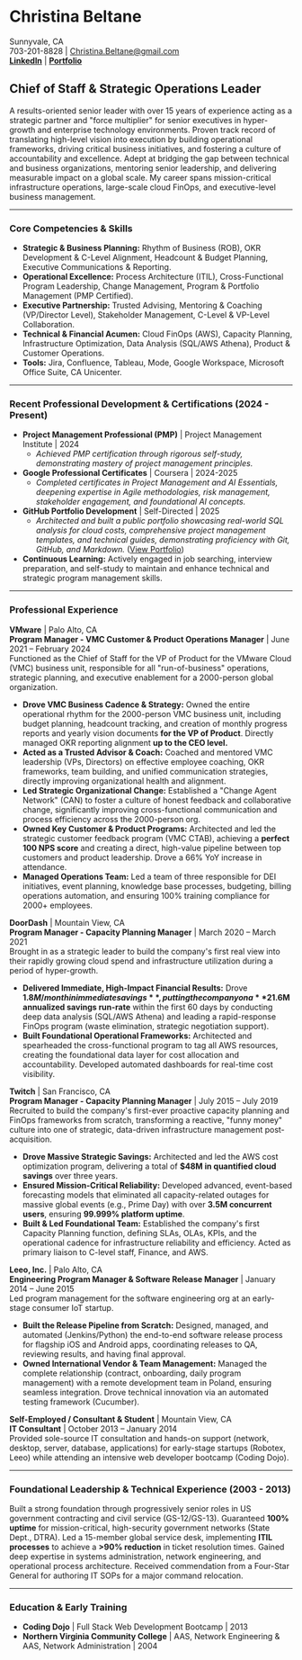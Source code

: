 # Christina Beltane  
Sunnyvale, CA  
703-201-8828 | Christina.Beltane@gmail.com   
[**LinkedIn**](https://www.linkedin.com/in/christinabeltane) | [**Portfolio**](https://github.com/pixieluv/Christina-Beltane-Portfolio)



## Chief of Staff & Strategic Operations Leader

A results-oriented senior leader with over 15 years of experience acting as a strategic partner and "force multiplier" for senior executives in hyper-growth and enterprise technology environments. Proven track record of translating high-level vision into execution by building operational frameworks, driving critical business initiatives, and fostering a culture of accountability and excellence. Adept at bridging the gap between technical and business organizations, mentoring senior leadership, and delivering measurable impact on a global scale. My career spans mission-critical infrastructure operations, large-scale cloud FinOps, and executive-level business management.

---

### **Core Competencies & Skills**

* **Strategic & Business Planning:** Rhythm of Business (ROB), OKR Development & C-Level Alignment, Headcount & Budget Planning, Executive Communications & Reporting.
* **Operational Excellence:** Process Architecture (ITIL), Cross-Functional Program Leadership, Change Management, Program & Portfolio Management (PMP Certified).
* **Executive Partnership:** Trusted Advising, Mentoring & Coaching (VP/Director Level), Stakeholder Management, C-Level & VP-Level Collaboration.
* **Technical & Financial Acumen:** Cloud FinOps (AWS), Capacity Planning, Infrastructure Optimization, Data Analysis (SQL/AWS Athena), Product & Customer Operations.
* **Tools:** Jira, Confluence, Tableau, Mode, Google Workspace, Microsoft Office Suite, CA Unicenter.

---

### **Recent Professional Development & Certifications (2024 - Present)**

* **Project Management Professional (PMP)** | Project Management Institute | 2024
    * *Achieved PMP certification through rigorous self-study, demonstrating mastery of project management principles.*
* **Google Professional Certificates** | Coursera | 2024-2025
    * *Completed certificates in Project Management and AI Essentials, deepening expertise in Agile methodologies, risk management, stakeholder engagement, and foundational AI concepts.*
* **GitHub Portfolio Development** | Self-Directed | 2025
    * *Architected and built a public portfolio showcasing real-world SQL analysis for cloud costs, comprehensive project management templates, and technical guides, demonstrating proficiency with Git, GitHub, and Markdown.* ([View Portfolio](https://github.com/pixieluv/Christina-Beltane-Portfolio))
* **Continuous Learning:** Actively engaged in job searching, interview preparation, and self-study to maintain and enhance technical and strategic program management skills.

---

### **Professional Experience**

**VMware** | Palo Alto, CA  
**Program Manager - VMC Customer & Product Operations Manager** | June 2021 – February 2024  
Functioned as the Chief of Staff for the VP of Product for the VMware Cloud (VMC) business unit, responsible for all "run-of-business" operations, strategic planning, and executive enablement for a 2000-person global organization.
* **Drove VMC Business Cadence & Strategy:** Owned the entire operational rhythm for the 2000-person VMC business unit, including budget planning, headcount tracking, and creation of monthly progress reports and yearly vision documents **for the VP of Product**. Directly managed OKR reporting alignment **up to the CEO level.**
* **Acted as a Trusted Advisor & Coach:** Coached and mentored VMC leadership (VPs, Directors) on effective employee coaching, OKR frameworks, team building, and unified communication strategies, directly improving organizational health and alignment.
* **Led Strategic Organizational Change:** Established a "Change Agent Network" (CAN) to foster a culture of honest feedback and collaborative change, significantly improving cross-functional communication and process efficiency across the 2000-person org.
* **Owned Key Customer & Product Programs:** Architected and led the strategic customer feedback program (VMC CTAB), achieving a **perfect 100 NPS score** and creating a direct, high-value pipeline between top customers and product leadership. Drove a 66% YoY increase in attendance.
* **Managed Operations Team:** Led a team of three responsible for DEI initiatives, event planning, knowledge base processes, budgeting, billing operations automation, and ensuring 100% training compliance for 2000+ employees.

**DoorDash** | Mountain View, CA  
**Program Manager - Capacity Planning Manager** | March 2020 – March 2021  
Brought in as a strategic leader to build the company's first real view into their rapidly growing cloud spend and infrastructure utilization during a period of hyper-growth.
* **Delivered Immediate, High-Impact Financial Results:** Drove **$1.8M/month in immediate savings**, putting the company on a **$21.6M annualized savings run-rate** within the first 60 days by conducting deep data analysis (SQL/AWS Athena) and leading a rapid-response FinOps program (waste elimination, strategic negotiation support).
* **Built Foundational Operational Frameworks:** Architected and spearheaded the cross-functional program to tag all AWS resources, creating the foundational data layer for cost allocation and accountability. Developed automated dashboards for real-time cost visibility.

**Twitch** | San Francisco, CA  
**Program Manager - Capacity Planning Manager** | July 2015 – July 2019  
Recruited to build the company's first-ever proactive capacity planning and FinOps frameworks from scratch, transforming a reactive, "funny money" culture into one of strategic, data-driven infrastructure management post-acquisition.
* **Drove Massive Strategic Savings:** Architected and led the AWS cost optimization program, delivering a total of **$48M in quantified cloud savings** over three years.
* **Ensured Mission-Critical Reliability:** Developed advanced, event-based forecasting models that eliminated all capacity-related outages for massive global events (e.g., Prime Day) with over **3.5M concurrent users**, ensuring **99.999% platform uptime**.
* **Built & Led Foundational Team:** Established the company's first Capacity Planning function, defining SLAs, OLAs, KPIs, and the operational cadence for infrastructure reliability and efficiency. Acted as primary liaison to C-level staff, Finance, and AWS.

**Leeo, Inc.** | Palo Alto, CA  
**Engineering Program Manager & Software Release Manager** | January 2014 – June 2015  
Led program management for the software engineering org at an early-stage consumer IoT startup.
* **Built the Release Pipeline from Scratch:** Designed, managed, and automated (Jenkins/Python) the end-to-end software release process for flagship iOS and Android apps, coordinating releases to QA, reviewing results, and having final approval.
* **Owned International Vendor & Team Management:** Managed the complete relationship (contract, onboarding, daily program management) with a remote development team in Poland, ensuring seamless integration. Drove technical innovation via an automated testing framework (Cucumber).

**Self-Employed / Consultant & Student** | Mountain View, CA  
**IT Consultant** | October 2013 – January 2014  
Provided sole-source IT consultation and hands-on support (network, desktop, server, database, applications) for early-stage startups (Robotex, Leeo) while attending an intensive web developer bootcamp (Coding Dojo).

---

### **Foundational Leadership & Technical Experience (2003 - 2013)**

Built a strong foundation through progressively senior roles in US government contracting and civil service (GS-12/GS-13). Guaranteed **100% uptime** for mission-critical, high-security government networks (State Dept., DTRA). Led a 15-member global service desk, implementing **ITIL processes** to achieve a **>90% reduction** in ticket resolution times. Gained deep expertise in systems administration, network engineering, and operational process architecture. Received commendation from a Four-Star General for authoring IT SOPs for a major command relocation.

---

### **Education & Early Training**

* **Coding Dojo** | Full Stack Web Development Bootcamp | 2013
* **Northern Virginia Community College** | AAS, Network Engineering & AAS, Network Administration | 2004
